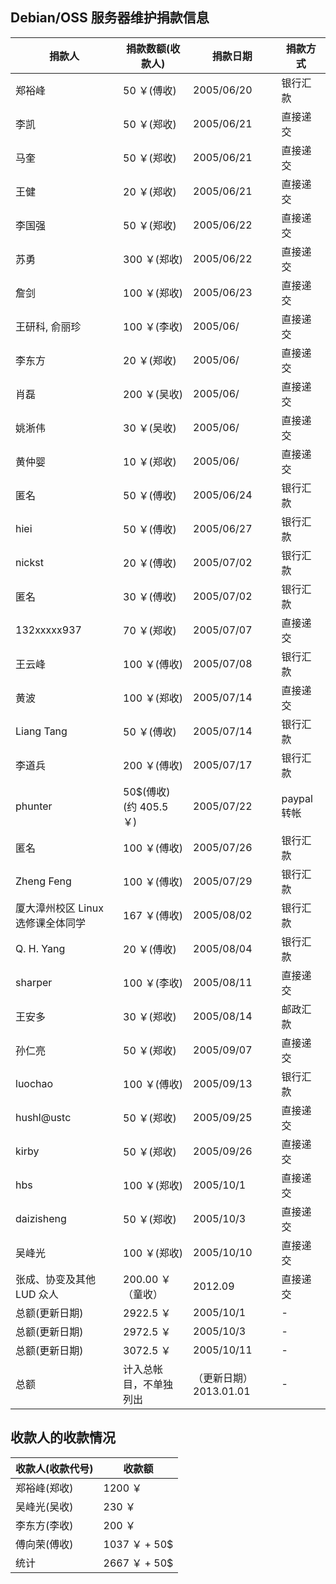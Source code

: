 ---
---

## Debian/OSS 服务器维护捐款信息

| 捐款人                            | 捐款数额(收款人)        | 捐款日期               | 捐款方式    |
| --------------------------------- | ----------------------- | ---------------------- | ----------- |
| 郑裕峰                            | 50 ￥(傅收)             | 2005/06/20             | 银行汇款    |
| 李凯                              | 50 ￥(郑收)             | 2005/06/21             | 直接递交    |
| 马奎                              | 50 ￥(郑收)             | 2005/06/21             | 直接递交    |
| 王健                              | 20 ￥(郑收)             | 2005/06/21             | 直接递交    |
| 李国强                            | 50 ￥(郑收)             | 2005/06/22             | 直接递交    |
| 苏勇                              | 300 ￥(郑收)            | 2005/06/22             | 直接递交    |
| 詹剑                              | 100 ￥(郑收)            | 2005/06/23             | 直接递交    |
| 王研科, 俞丽珍                    | 100 ￥(李收)            | 2005/06/               | 直接递交    |
| 李东方                            | 20 ￥(郑收)             | 2005/06/               | 直接递交    |
| 肖磊                              | 200 ￥(吴收)            | 2005/06/               | 直接递交    |
| 姚淅伟                            | 30 ￥(吴收)             | 2005/06/               | 直接递交    |
| 黄仲婴                            | 10 ￥(郑收)             | 2005/06/               | 直接递交    |
| 匿名                              | 50 ￥(傅收)             | 2005/06/24             | 银行汇款    |
| hiei                              | 50 ￥(傅收)             | 2005/06/27             | 银行汇款    |
| nickst                            | 20 ￥(傅收)             | 2005/07/02             | 银行汇款    |
| 匿名                              | 30 ￥(傅收)             | 2005/07/02             | 银行汇款    |
| 132xxxxx937                       | 70 ￥(郑收)             | 2005/07/07             | 直接递交    |
| 王云峰                            | 100 ￥(傅收)            | 2005/07/08             | 银行汇款    |
| 黄波                              | 100 ￥(郑收)            | 2005/07/14             | 直接递交    |
| Liang Tang                        | 50 ￥(傅收)             | 2005/07/14             | 银行汇款    |
| 李道兵                            | 200 ￥(傅收)            | 2005/07/17             | 银行汇款    |
| phunter                           | 50\$(傅收)(约 405.5 ￥) | 2005/07/22             | paypal 转帐 |
| 匿名                              | 100 ￥(傅收)            | 2005/07/26             | 银行汇款    |
| Zheng Feng                        | 100 ￥(傅收)            | 2005/07/29             | 银行汇款    |
| 厦大漳州校区 Linux 选修课全体同学 | 167 ￥(傅收)            | 2005/08/02             | 银行汇款    |
| Q. H. Yang                        | 20 ￥(傅收)             | 2005/08/04             | 银行汇款    |
| sharper                           | 100 ￥(李收)            | 2005/08/11             | 直接递交    |
| 王安多                            | 30 ￥(郑收)             | 2005/08/14             | 邮政汇款    |
| 孙仁亮                            | 50 ￥(郑收)             | 2005/09/07             | 直接递交    |
| luochao                           | 100 ￥(傅收)            | 2005/09/13             | 银行汇款    |
| hushl@ustc                        | 50 ￥(郑收)             | 2005/09/25             | 直接递交    |
| kirby                             | 50 ￥(郑收)             | 2005/09/26             | 直接递交    |
| hbs                               | 100 ￥(郑收)            | 2005/10/1              | 直接递交    |
| daizisheng                        | 50 ￥(郑收)             | 2005/10/3              | 直接递交    |
| 吴峰光                            | 100 ￥(郑收)            | 2005/10/10             | 直接递交    |
| 张成、协变及其他 LUD 众人         | 200.00 ￥（童收）       | 2012.09                | 直接递交    |
| 总额(更新日期)                    | 2922.5 ￥               | 2005/10/1              | \-          |
| 总额(更新日期)                    | 2972.5 ￥               | 2005/10/3              | \-          |
| 总额(更新日期)                    | 3072.5 ￥               | 2005/10/11             | \-          |
| 总额                              | 计入总帐目，不单独列出  | （更新日期）2013.01.01 | -           |

## 收款人的收款情况

| 收款人(收款代号) | 收款额         |
| ---------------- | -------------- |
| 郑裕峰(郑收)     | 1200 ￥        |
| 吴峰光(吴收)     | 230 ￥         |
| 李东方(李收)     | 200 ￥         |
| 傅向荣(傅收)     | 1037 ￥ + 50\$ |
| 统计             | 2667 ￥ + 50\$ |

